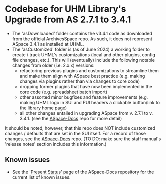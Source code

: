 # Codebase for UHM Library's Upgrade from AS 2.7.1 to 3.4.1

- The 'asDownloaded' folder contains the v3.4.1 code as downloaded from the official ArchivesSpace repo.  As such, it does not represent ASpace 3.4.1 as installed at UHML.  
- The 'asCustomized' folder is (as of June 2024) a working folder to create / track UHML's customizations (local and other plugins, config file changes, etc.). This will (eventually) include the following notable changes from older (i.e. 2.x.x) versions:
  - refactoring previous plugins and customizations to streamline them and make them align with ASpace best practice (e.g. making changes via plugins rather than via changes to core code)
  - dropping former plugins that have now been implemented in the core code (e.g. spreadsheet batch import)
  - other assorted minor bugfixes and feature improvements (e.g. making UHML logo in SUI and PUI headers a clickable button/link to the library home page)
  - all other changes entailed in upgrading ASpace from v. 2.7.1 to v. 3.4.1. (see the [ASpace-Docs](https://github.com/UnivHI-MLib-Arch/ASpace-Docs/) repo for more detail)

It should be noted, however, that this repo does NOT include customized changes / defaults that are set in the SUI itself.  For a record of those changes, see the [ASpace-Docs](https://github.com/UnivHI-MLib-Arch/ASpace-Docs/) repo.  (TO DO: make sure the staff manual's 'release notes' section includes this information.)

## Known issues

- See the '[Present Status](https://github.com/UnivHI-MLib-Arch/ASpace-Docs/blob/main/Upgrade_History/PresentStatus.md)' page of the ASpace-Docs repository for the current list of known issues.
